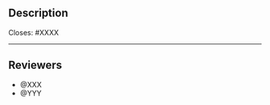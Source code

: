 ## Description

Closes: #XXXX

<!-- Add a description of the changes that this PR introduces. -->

---

## Reviewers

- @XXX
- @YYY